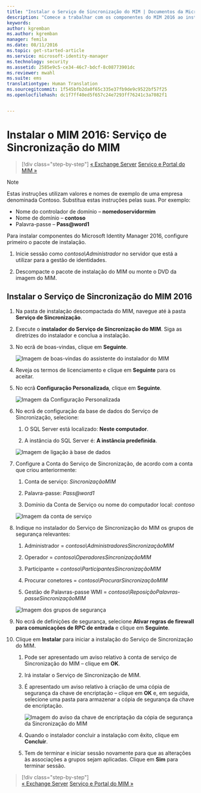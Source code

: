 ```yaml
---
title: "Instalar o Serviço de Sincronização do MIM | Documentos da Microsoft"
description: "Comece a trabalhar com os componentes do MIM 2016 ao instalar e configurar o Serviço de Sincronização."
keywords: 
author: kgremban
ms.author: kgremban
manager: femila
ms.date: 08/11/2016
ms.topic: get-started-article
ms.service: microsoft-identity-manager
ms.technology: security
ms.assetid: 2585e9c5-ce34-46c7-bdcf-8c08773901dc
ms.reviewer: mwahl
ms.suite: ems
translationtype: Human Translation
ms.sourcegitcommit: 1f545bfb2da0f65c335e37fb9de9c9522bf57f25
ms.openlocfilehash: dc1f7ff40ed5f657c24e7293ff76241c3a7082f1


---
```


# <a name="install-mim-2016-mim-synchronization-service"></a>Instalar o MIM 2016: Serviço de Sincronização do MIM

>[!div class="step-by-step"]
[« Exchange Server](prepare-server-exchange.md)
[Serviço e Portal do MIM »](install-mim-service-portal.md)

> [!NOTE]
> Estas instruções utilizam valores e nomes de exemplo de uma empresa denominada Contoso. Substitua estas instruções pelas suas. Por exemplo:
> - Nome do controlador de domínio – **nomedoservidormim**
> - Nome de domínio – **contoso**
> - Palavra-passe – **Pass@word1**

Para instalar componentes do Microsoft Identity Manager 2016, configure primeiro o pacote de instalação.

1. Inicie sessão como *contoso\Administrador* no servidor que está a utilizar para a gestão de identidades.

2. Descompacte o pacote de instalação do MIM ou monte o DVD da imagem do MIM.

## <a name="install-mim-2016-synchronization-service"></a>Instalar o Serviço de Sincronização do MIM 2016

1. Na pasta de instalação descompactada do MIM, navegue até à pasta **Serviço de Sincronização**.

2. Execute o **instalador do Serviço de Sincronização do MIM**. Siga as diretrizes do instalador e conclua a instalação.

3. No ecrã de boas-vindas, clique em **Seguinte**.

    ![Imagem de boas-vindas do assistente do instalador do MIM](media/MIM-Install1.png)

4. Reveja os termos de licenciamento e clique em **Seguinte** para os aceitar.

5. No ecrã **Configuração Personalizada**, clique em **Seguinte**.

    ![Imagem da Configuração Personalizada](media/MIM-Install2.png)

6.  No ecrã de configuração da base de dados do Serviço de Sincronização, selecione:

    1.  O SQL Server está localizado: **Neste computador**.

    2.  A instância do SQL Server é: **A instância predefinida**.

    ![Imagem de ligação à base de dados](media/MIM-Install3.png)

7.  Configure a Conta do Serviço de Sincronização, de acordo com a conta que criou anteriormente:

    1.  Conta de serviço: *SincronizaçãoMIM*

    2.  Palavra-passe: *Pass@word1*

    3.  Domínio da Conta de Serviço ou nome do computador local: *contoso*

    ![Imagem da conta de serviço](media/MIM-Install4.png)

8.  Indique no instalador do Serviço de Sincronização do MIM os grupos de segurança relevantes:

    1. Administrador = *contoso\AdministradoresSincronizaçãoMIM*

    2. Operador = *contoso\OperadoresSincronizaçãoMIM*

    3. Participante = *contoso\ParticipantesSincronizaçãoMIM*

    4. Procurar conetores = *contoso\ProcurarSincronizaçãoMIM*

    5. Gestão de Palavras-passe WMI = *contoso\ReposiçãoPalavras-passeSincronizaçãoMIM*

    ![Imagem dos grupos de segurança](media/MIM-Install5.png)

9. No ecrã de definições de segurança, selecione **Ativar regras de firewall para comunicações de RPC de entrada** e clique em **Seguinte**.

10. Clique em **Instalar** para iniciar a instalação do Serviço de Sincronização do MIM.

    1. Pode ser apresentado um aviso relativo à conta de serviço de Sincronização do MIM – clique em **OK**.

    2. Irá instalar o Serviço de Sincronização de MIM.

    3. É apresentado um aviso relativo à criação de uma cópia de segurança da chave de encriptação – clique em **OK** e, em seguida, selecione uma pasta para armazenar a cópia de segurança da chave de encriptação.

        ![Imagem do aviso da chave de encriptação da cópia de segurança da Sincronização do MIM](media/MIM-Install7.png)

    4. Quando o instalador concluir a instalação com êxito, clique em **Concluir**.

    5. Tem de terminar e iniciar sessão novamente para que as alterações às associações a grupos sejam aplicadas. Clique em **Sim** para terminar sessão.

>[!div class="step-by-step"]  
[« Exchange Server](prepare-server-exchange.md)
[Serviço e Portal do MIM »](install-mim-service-portal.md)



<!--HONumber=Nov16_HO2-->


